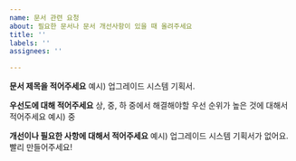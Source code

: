 ```yaml
---
name: 문서 관련 요청
about: 필요한 문서나 문서 개선사항이 있을 때 올려주세요
title: ''
labels: ''
assignees: ''

---
```


**문서 제목을 적어주세요**
예시) 업그레이드 시스템 기획서.

**우선도에 대해 적어주세요**
상, 중, 하 중에서 해결해야할 우선 순위가 높은 것에 대해서 적어주세요
예시) 중

**개선이나 필요한 사항에 대해서 적어주세요**
예시) 업그레이드 시스템 기획서가 없어요. 빨리 만들어주세요!

